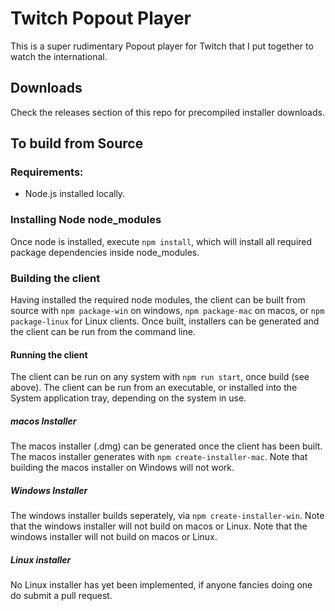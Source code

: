 # Twitch Popout Player

This is a super rudimentary Popout player for Twitch that I put together to watch the international.

## Downloads

Check the releases section of this repo for precompiled installer downloads. 


## To build from Source

### Requirements:
* Node.js installed locally.

### Installing Node node_modules
Once node is installed, execute `npm install`, which will install all required package dependencies inside node_modules.

### Building the client
Having installed the required node modules, the client can be built from source with `npm package-win` on windows, `npm package-mac` on macos, or `npm package-linux` for Linux clients. Once built, installers can be generated and the client can be run from the command line.

#### Running the client

The client can be run on any system with `npm run start`, once build (see above). The client can be run from an executable, or installed into the System application tray, depending on the system in use.

##### macos Installer

The macos installer (.dmg) can be generated once the client has been built. The macos installer generates with `npm create-installer-mac`. Note that building the macos installer on Windows will not work.


##### Windows Installer

The windows installer builds seperately, via `npm create-installer-win`. Note that the windows installer will not build on macos or Linux. Note that the windows installer will not build on macos or Linux.


##### Linux installer

No Linux installer has yet been implemented, if anyone fancies doing one do submit a pull request.
